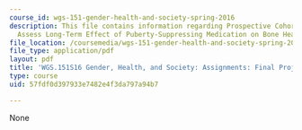 ```yaml
---
course_id: wgs-151-gender-health-and-society-spring-2016
description: This file contains information regarding Prospective Cohort Study to
  Assess Long-Term Effect of Puberty-Suppressing Medication on Bone Health.
file_location: /coursemedia/wgs-151-gender-health-and-society-spring-2016/57fdf0d397933e7482e4f3da797a94b7_MITWGS_151S16_Cohort.pdf
file_type: application/pdf
layout: pdf
title: 'WGS.151S16 Gender, Health, and Society: Assignments: Final Project2'
type: course
uid: 57fdf0d397933e7482e4f3da797a94b7

---
```

None